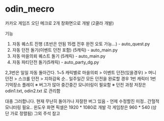 # odin_mecro
카카오 게임즈 오딘 메크로
2개 창화면으로 개발 (2클라 개발)

기능
1. 자동 퀘스트 진행 (초반은 안됨 15랩 전후 완전 오토 가능...) - auto_quest.py
2. 자동 던전 돌기(이벤트 던전 포함) (5캐릭) - auto_main.py
3. 자동 마을의뢰 퀘스트 돌기 (5캐릭) - auto_main.py
4. 자동 파티던전 돌기(5캐릭) - auto_party_dg.py

2,3번은 일일 자동 돌아간다. 1~5 캐릭별로 마을의뢰 > 이벤트 던전(있을경우) > 머니 던전 > 스크롤 던전 > 지하감옥 순.. 일주일간 모든 던전을 완료할 경우 1번 캐릭터 1번 기억장소 플레이
  ※ 버그가 많아 중간중간 모니터링이 필요함
  ※ 던전 과정 저장은 odin1.txt, odin2.txt 로 관리함

대충 그러합니다. 
현재 무난히 돌아가나 자잘한 버그 있음 - 언제 수정할진 미정.. 간헐적 모니터링 필요.. 
윈도우 화면 픽셀은 1920 * 1080로 개발
각 게임창은 960 * 540 (상단 가로 정렬됨)
그외 주석 참고
